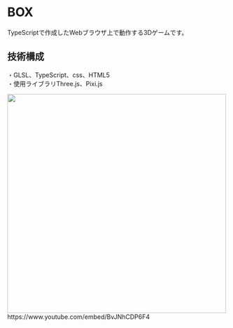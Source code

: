 # BOX
TypeScriptで作成したWebブラウザ上で動作する3Dゲームです。

## 技術構成
・GLSL、TypeScript、css、HTML5  
・使用ライブラリThree.js、Pixi.js   

<img src="http://skizi.jp/img/box.jpg" width="500">
https://www.youtube.com/embed/BvJNhCDP6F4
